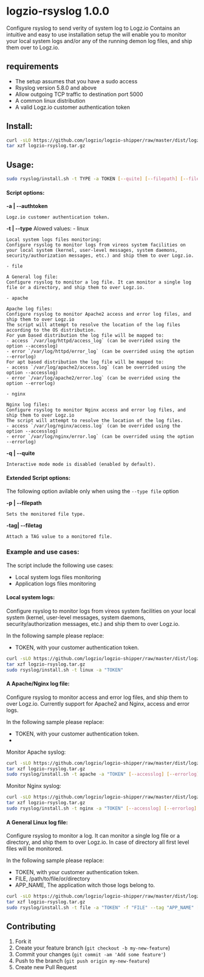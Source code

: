 # logzio-rsyslog 1.0.0

Configure rsyslog to send verity of system log to Logz.io
Contains an intuitive and easy to use installation setup the will enable you to monitor your local system logs and/or any of the running demon log files, and ship them over to Logz.io.  

## requirements
 - The setup assumes that you have a sudo access
 - Rsyslog version 5.8.0 and above
 - Allow outgoing TCP traffic to destination port 5000
 - A common linux distribution
 - A valid Logz.io customer authentication token 

## Install:
```bash
curl -sLO https://github.com/logzio/logzio-shipper/raw/master/dist/logzio-rsyslog.tar.gz
tar xzf logzio-rsyslog.tar.gz
```

## Usage:

```bash
sudo rsyslog/install.sh -t TYPE -a TOKEN [--quite] [--filepath] [--filetag] [--accesslog] [--errorlog] 
```

#### Script options:

**-a | --authtoken** 
	
	Logz.io customer authentication token.

**-t | --type** 
	Alowed values:
	-  linux
	
	Local system logs files monitoring:
	Configure rsyslog to monitor logs from vireos system facilities on your local system (kernel, user-level messages, system daemons, security/authorization messages, etc.) and ship them to over Logz.io.

	- file

	A General log file:
	Configure rsyslog to monitor a log file. It can monitor a single log file or a directory, and ship them to over Logz.io.

	- apache

	Apache log files:
	Configure rsyslog to monitor Apache2 access and error log files, and ship them to over Logz.io
	The script will attempt to resolve the location of the log files according to the OS distribution.
	For yum based distribution the log file will be mapped to:
	- access `/var/log/httpd/access_log` (can be overrided using the option --accesslog)
	- error `/var/log/httpd/error_log` (can be overrided using the option --errorlog)
	For apt based distribution the log file will be mapped to:
	- access `/var/log/apache2/access.log` (can be overrided using the option --accesslog)
	- error `/var/log/apache2/error.log` (can be overrided using the option --errorlog)

	- nginx

	Nginx log files:
	Configure rsyslog to monitor Nginx access and error log files, and ship them to over Logz.io
	The script will attempt to resolve the location of the log files.
	- access `/var/log/nginx/access.log` (can be overrided using the option --accesslog)
	- error `/var/log/nginx/error.log` (can be overrided using the option --errorlog)

**-q | --quite** 

	Interactive mode mode is disabled (enabled by default).

#### Extended Script options:

The following option avilable only when using the `--type file` option

**-p | --filepath** 

	Sets the monitored file type.

**-tag| --filetag** 
	
	Attach a TAG value to a monitored file.


### Example and use cases:

The script include the following use cases: 
- Local system logs files monitoring
- Application logs files monitoring

#### Local system logs:

Configure rsyslog to monitor logs from vireos system facilities on your local system (kernel, user-level messages, system daemons, security/authorization messages, etc.) and ship them to over Logz.io.

In the following sample please replace:
 - TOKEN, with your customer authentication token.

```bash
curl -sLO https://github.com/logzio/logzio-shipper/raw/master/dist/logzio-rsyslog.tar.gz
tar xzf logzio-rsyslog.tar.gz
sudo rsyslog/install.sh -t linux -a "TOKEN"
```

#### A Apache/Nginx log file:

Configure rsyslog to monitor access and error log files, and ship them to over Logz.io. 
Currently support for Apache2 and Nginx, access and error logs.

In the following sample please replace:
 - TOKEN, with your customer authentication token.
 - 

Monitor Apache syslog:

```bash
curl -sLO https://github.com/logzio/logzio-shipper/raw/master/dist/logzio-rsyslog.tar.gz
tar xzf logzio-rsyslog.tar.gz
sudo rsyslog/install.sh -t apache -a "TOKEN" [--accesslog] [--errorlog]
```

Monitor Nginx syslog:

```bash
curl -sLO https://github.com/logzio/logzio-shipper/raw/master/dist/logzio-rsyslog.tar.gz
tar xzf logzio-rsyslog.tar.gz
sudo rsyslog/install.sh -t nginx -a "TOKEN" [--accesslog] [--errorlog] 
```

#### A General Linux log file:

Configure rsyslog to monitor a log. It can monitor a single log file or a directory, and ship them to over Logz.io.
In case of directory all first level files will be monitored.

In the following sample please replace:
 - TOKEN, with your customer authentication token.
 - FILE, /path/to/file/or/directory
 - APP_NAME, The application witch those logs belong to.

```bash
curl -sLO https://github.com/logzio/logzio-shipper/raw/master/dist/logzio-rsyslog.tar.gz
tar xzf logzio-rsyslog.tar.gz
sudo rsyslog/install.sh -t file -a "TOKEN" -f "FILE" --tag "APP_NAME" [--filepath] [--filetag] 
```


## Contributing

1. Fork it
2. Create your feature branch (`git checkout -b my-new-feature`)
3. Commit your changes (`git commit -am 'Add some feature'`)
4. Push to the branch (`git push origin my-new-feature`)
5. Create new Pull Request
